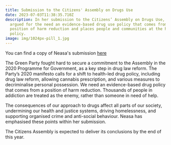 ```yaml
---
title: Submission to the Citizens' Assembly on Drugs Use
date: 2023-07-03T11:38:35.710Z
description: In her submission to the Citizens’ Assembly on Drugs Use, Neasa has
  argued for the need an evidence-based drug use policy that comes from a
  position of harm reduction and places people and communities at the heart of
  policy.
image: img/1024px-pill_1.jpg
---
```

You can find a copy of Neasa's submission [here](https://neasahourigan.com/docs/2023-06-30%20Submission%20to%20the%20Citizens'%20Assembly%20on%20Drugs%20Use%20-merged.pdf)

The Green Party fought hard to secure a commitment to the Assembly in the 2020 Programme for Government, as a key step in drug law reform. The Party’s 2020 manifesto calls for a shift to health-led drug policy, including drug law reform, allowing cannabis prescription, and various measures to decriminalise personal possession. We need an evidence-based drug policy that comes from a position of harm reduction. Thousands of people in addiction are treated as the enemy, rather than someone in need of help.

The consequences of our approach to drugs affect all parts of our society, undermining our health and justice systems, driving homelessness, and supporting organised crime and anti-social behaviour. Neasa has emphasised these points within her submission.

The Citizens Assembly is expected to deliver its conclusions by the end of this year.